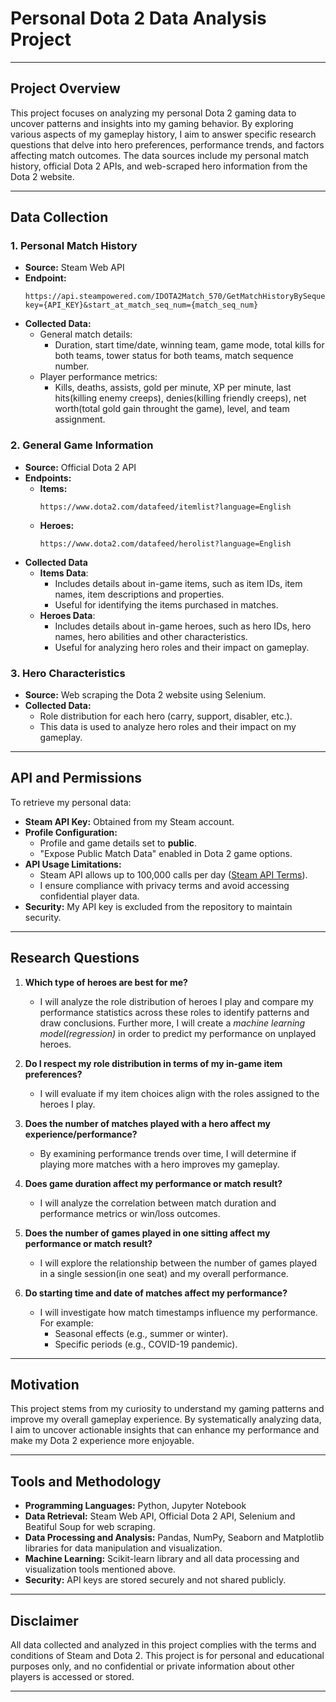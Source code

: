 # Personal Dota 2 Data Analysis Project

---

## **Project Overview**
This project focuses on analyzing my personal Dota 2 gaming data to uncover patterns and insights into my gaming behavior. By exploring various aspects of my gameplay history, I aim to answer specific research questions that delve into hero preferences, performance trends, and factors affecting match outcomes. The data sources include my personal match history, official Dota 2 APIs, and web-scraped hero information from the Dota 2 website.

---

## **Data Collection**

### **1. Personal Match History**
- **Source:** Steam Web API  
- **Endpoint:**  
  ```
  https://api.steampowered.com/IDOTA2Match_570/GetMatchHistoryBySequenceNum/v1/?key={API_KEY}&start_at_match_seq_num={match_seq_num}
  ```
- **Collected Data:**
  - General match details:  
    - Duration, start time/date, winning team, game mode, total kills for both teams, tower status for both teams, match sequence number.
  - Player performance metrics:  
    - Kills, deaths, assists, gold per minute, XP per minute, last hits(killing enemy creeps), denies(killing friendly creeps), net worth(total gold gain throught the game), level, and team assignment.


### **2. General Game Information**
- **Source:** Official Dota 2 API  
- **Endpoints:**  
  - **Items:**  
    ```
    https://www.dota2.com/datafeed/itemlist?language=English
    ```
  - **Heroes:**  
    ```
    https://www.dota2.com/datafeed/herolist?language=English
    ```
- **Collected Data**
  - **Items Data**:
    - Includes details about in-game items, such as item IDs, item names, item descriptions and properties.
    - Useful for identifying the items purchased in matches.
  - **Heroes Data**:
    - Includes details about in-game heroes, such as hero IDs, hero names, hero abilities and other characteristics.
    - Useful for analyzing hero roles and their impact on gameplay.
    
### **3. Hero Characteristics**
- **Source:** Web scraping the Dota 2 website using Selenium.  
- **Collected Data:**  
  - Role distribution for each hero (carry, support, disabler, etc.).  
  - This data is used to analyze hero roles and their impact on my gameplay.

---

## **API and Permissions**
To retrieve my personal data:
- **Steam API Key:** Obtained from my Steam account.
- **Profile Configuration:**  
  - Profile and game details set to **public**.  
  - "Expose Public Match Data" enabled in Dota 2 game options.  
- **API Usage Limitations:**  
  - Steam API allows up to 100,000 calls per day ([Steam API Terms](https://steamcommunity.com/dev/apiterms)).  
  - I ensure compliance with privacy terms and avoid accessing confidential player data.  
- **Security:** My API key is excluded from the repository to maintain security.

---

## **Research Questions**
1. **Which type of heroes are best for me?**  
   - I will analyze the role distribution of heroes I play and compare my performance statistics across these roles to identify patterns and draw conclusions. Further more, I will create a _machine learning model(regression)_ in order to predict my performance on unplayed heroes.

2. **Do I respect my role distribution in terms of my in-game item preferences?**  
   - I will evaluate if my item choices align with the roles assigned to the heroes I play.

3. **Does the number of matches played with a hero affect my experience/performance?**  
   - By examining performance trends over time, I will determine if playing more matches with a hero improves my gameplay.

4. **Does game duration affect my performance or match result?**  
   - I will analyze the correlation between match duration and performance metrics or win/loss outcomes.

5. **Does the number of games played in one sitting affect my performance or match result?**  
   - I will explore the relationship between the number of games played in a single session(in one seat) and my overall performance.

6. **Do starting time and date of matches affect my performance?**  
   - I will investigate how match timestamps influence my performance. For example:
     - Seasonal effects (e.g., summer or winter).
     - Specific periods (e.g., COVID-19 pandemic).

---

## **Motivation**
This project stems from my curiosity to understand my gaming patterns and improve my overall gameplay experience. By systematically analyzing data, I aim to uncover actionable insights that can enhance my performance and make my Dota 2 experience more enjoyable.

---

## **Tools and Methodology**
- **Programming Languages:** Python, Jupyter Notebook
- **Data Retrieval:** Steam Web API, Official Dota 2 API, Selenium and Beatiful Soup for web scraping.
- **Data Processing and Analysis:** Pandas, NumPy, Seaborn and Matplotlib libraries for data manipulation and visualization.
- **Machine Learning:** Scikit-learn library and all data processing and visualization tools mentioned above.
- **Security:** API keys are stored securely and not shared publicly.

---

## **Disclaimer**
All data collected and analyzed in this project complies with the terms and conditions of Steam and Dota 2. This project is for personal and educational purposes only, and no confidential or private information about other players is accessed or stored.

---

